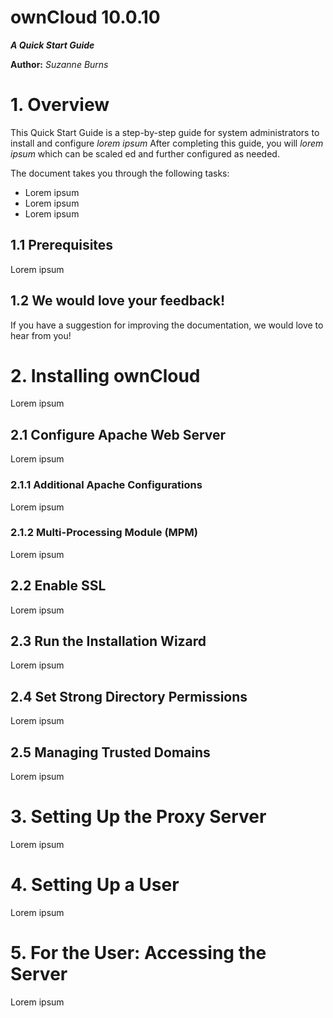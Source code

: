 ownCloud 10.0.10
==============

***A Quick Start Guide***

**Author:** *Suzanne Burns* 

# 1. Overview 

This Quick Start Guide is a step-by-step guide for system administrators to install and configure *lorem ipsum* After completing this guide, you will *lorem ipsum* which can be scaled ed and further configured as needed.     

The document takes you through the following tasks:  

+ Lorem ipsum
+ Lorem ipsum
+ Lorem ipsum

## 1.1 Prerequisites

Lorem ipsum

## 1.2 We would love your feedback!

If you have a suggestion for improving the documentation, we would love to hear from you! 

# 2. Installing ownCloud 

Lorem ipsum

## 2.1 Configure Apache Web Server

Lorem ipsum

### 2.1.1 Additional Apache Configurations

Lorem ipsum

### 2.1.2 Multi-Processing Module (MPM)

Lorem ipsum

## 2.2 Enable SSL

Lorem ipsum

## 2.3 Run the Installation Wizard

Lorem ipsum

## 2.4 Set Strong Directory Permissions

Lorem ipsum

## 2.5 Managing Trusted Domains

Lorem ipsum

# 3. Setting Up the Proxy Server 

Lorem ipsum 

# 4. Setting Up a User

Lorem ipsum

# 5. For the User: Accessing the Server

Lorem ipsum

